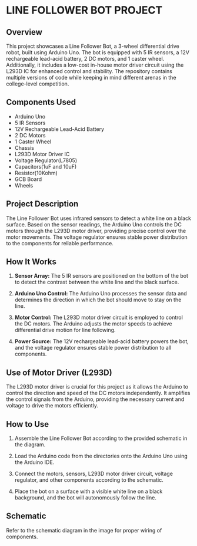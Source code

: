 # LINE FOLLOWER BOT PROJECT

## Overview

This project showcases a Line Follower Bot, a 3-wheel differential drive robot, built using Arduino Uno. The bot is equipped with 5 IR sensors, a 12V rechargeable lead-acid battery, 2 DC motors, and 1 caster wheel. Additionally, it includes a low-cost in-house motor driver circuit using the L293D IC for enhanced control and stability.
The repository contains multiple versions of code while keeping in mind different arenas in the college-level competition.

## Components Used

- Arduino Uno
- 5 IR Sensors
- 12V Rechargeable Lead-Acid Battery
- 2 DC Motors
- 1 Caster Wheel
- Chassis
- L293D Motor Driver IC
- Voltage Regulator(L7805)
- Capacitors(1uF and 10uF)
- Resistor(10Kohm)
- GCB Board
- Wheels

## Project Description

The Line Follower Bot uses infrared sensors to detect a white line on a black surface. Based on the sensor readings, the Arduino Uno controls the DC motors through the L293D motor driver, providing precise control over the motor movements. The voltage regulator ensures stable power distribution to the components for reliable performance.

## How It Works

1. **Sensor Array:** The 5 IR sensors are positioned on the bottom of the bot to detect the contrast between the white line and the black surface.
   
2. **Arduino Uno Control:** The Arduino Uno processes the sensor data and determines the direction in which the bot should move to stay on the line.

3. **Motor Control:** The L293D motor driver circuit is employed to control the DC motors. The Arduino adjusts the motor speeds to achieve differential drive motion for line following.

4. **Power Source:** The 12V rechargeable lead-acid battery powers the bot, and the voltage regulator ensures stable power distribution to all components.

## Use of Motor Driver (L293D)

The L293D motor driver is crucial for this project as it allows the Arduino to control the direction and speed of the DC motors independently. It amplifies the control signals from the Arduino, providing the necessary current and voltage to drive the motors efficiently.

## How to Use

1. Assemble the Line Follower Bot according to the provided schematic in the diagram.

2. Load the Arduino code from the directories onto the Arduino Uno using the Arduino IDE.

3. Connect the motors, sensors, L293D motor driver circuit, voltage regulator, and other components according to the schematic.

4. Place the bot on a surface with a visible white line on a black background, and the bot will autonomously follow the line.

## Schematic

Refer to the schematic diagram in the image for proper wiring of components.
